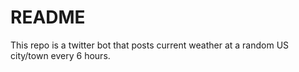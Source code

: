 # README

This repo is a twitter bot that posts current weather at a random US city/town every 6 hours.